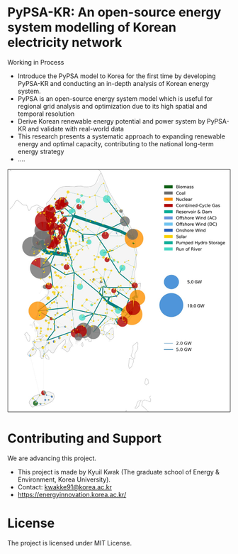 # PyPSA-KR: An open-source energy system modelling of Korean electricity network

Working in Process

- Introduce the PyPSA model to Korea for the first time by developing PyPSA-KR and conducting an in-depth analysis of Korean energy system.
- PyPSA is an open-source energy system model which is useful for regional grid analysis and optimization due to its high spatial and temporal resolution
- Derive Korean renewable energy potential and power system by PyPSA-KR and validate with real-world data
- This research presents a systematic approach to expanding renewable energy and optimal capacity, contributing to the national long-term energy strategy
- ....


![PyPSA-KR Base Network](https://github.com/RogerKwak/PyPSA-KR/blob/main/Image/PyPSA-KR.jpg)

# Contributing and Support
We are advancing this project. 
-  This project is made by Kyuil Kwak (The graduate school of Energy & Environment, Korea University).
-  Contact: kwakke91@korea.ac.kr 
-  https://energyinnovation.korea.ac.kr/

# License

The project is licensed under MIT License.
